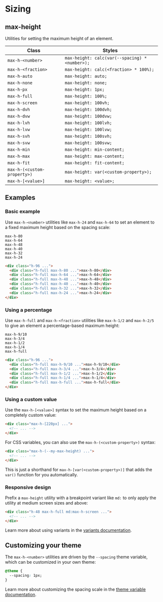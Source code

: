 # Sizing

## max-height

Utilities for setting the maximum height of an element.

| Class             | Styles                                    |
| ----------------- | ----------------------------------------- |
| `max-h-<number>`  | `max-height: calc(var(--spacing) * <number>);` |
| `max-h-<fraction>`| `max-height: calc(<fraction> * 100%);`    |
| `max-h-auto`      | `max-height: auto;`                       |
| `max-h-none`      | `max-height: none;`                       |
| `max-h-px`        | `max-height: 1px;`                        |
| `max-h-full`      | `max-height: 100%;`                       |
| `max-h-screen`    | `max-height: 100vh;`                      |
| `max-h-dvh`       | `max-height: 100dvh;`                     |
| `max-h-dvw`       | `max-height: 100dvw;`                     |
| `max-h-lvh`       | `max-height: 100lvh;`                     |
| `max-h-lvw`       | `max-height: 100lvw;`                     |
| `max-h-svh`       | `max-height: 100svh;`                     |
| `max-h-svw`       | `max-height: 100svw;`                     |
| `max-h-min`       | `max-height: min-content;`                |
| `max-h-max`       | `max-height: max-content;`                |
| `max-h-fit`       | `max-height: fit-content;`                |
| `max-h-(<custom-property>)` | `max-height: var(<custom-property>);` |
| `max-h-[<value>]` | `max-height: <value>;`                    |

## Examples

### Basic example

Use `max-h-<number>` utilities like `max-h-24` and `max-h-64` to set an element to a fixed maximum height based on the spacing scale:

```
max-h-80
max-h-64
max-h-48
max-h-40
max-h-32
max-h-24
```

```html
<div class="h-96 ...">
  <div class="h-full max-h-80 ...">max-h-80</div>
  <div class="h-full max-h-64 ...">max-h-64</div>
  <div class="h-full max-h-48 ...">max-h-48</div>
  <div class="h-full max-h-40 ...">max-h-40</div>
  <div class="h-full max-h-32 ...">max-h-32</div>
  <div class="h-full max-h-24 ...">max-h-24</div>
</div>
```

### Using a percentage

Use `max-h-full` and `max-h-<fraction>` utilities like `max-h-1/2` and `max-h-2/5` to give an element a percentage-based maximum height:

```
max-h-9/10
max-h-3/4
max-h-1/2
max-h-1/4
max-h-full
```

```html
<div class="h-96 ...">
  <div class="h-full max-h-9/10 ...">max-h-9/10</div>
  <div class="h-full max-h-3/4 ...">max-h-3/4</div>
  <div class="h-full max-h-1/2 ...">max-h-1/2</div>
  <div class="h-full max-h-1/4 ...">max-h-1/4</div>
  <div class="h-full max-h-full ...">max-h-full</div>
</div>
```

### Using a custom value

Use the `max-h-[<value>]` syntax to set the maximum height based on a completely custom value:

```html
<div class="max-h-[220px] ...">
  <!-- ... -->
</div>
```

For CSS variables, you can also use the `max-h-(<custom-property>)` syntax:

```html
<div class="max-h-(--my-max-height) ...">
  <!-- ... -->
</div>
```

This is just a shorthand for `max-h-[var(<custom-property>)]` that adds the `var()` function for you automatically.

### Responsive design

Prefix a `max-height` utility with a breakpoint variant like `md:` to only apply the utility at medium screen sizes and above:

```html
<div class="h-48 max-h-full md:max-h-screen ...">
  <!-- ... -->
</div>
```

Learn more about using variants in the [variants documentation](https://tailwindcss.com/docs/hover-focus-and-other-states).

## Customizing your theme

The `max-h-<number>` utilities are driven by the `--spacing` theme variable, which can be customized in your own theme:

```css
@theme {
  --spacing: 1px;
}
```

Learn more about customizing the spacing scale in the [theme variable documentation](https://tailwindcss.com/docs/theme).